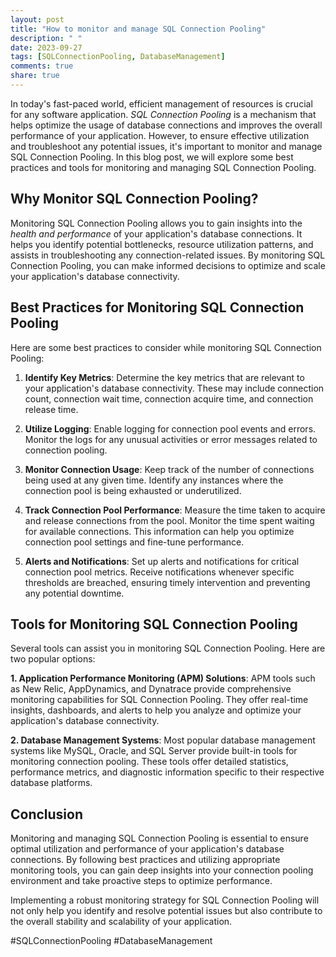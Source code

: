 ```yaml
---
layout: post
title: "How to monitor and manage SQL Connection Pooling"
description: " "
date: 2023-09-27
tags: [SQLConnectionPooling, DatabaseManagement]
comments: true
share: true
---
```


In today's fast-paced world, efficient management of resources is crucial for any software application. *SQL Connection Pooling* is a mechanism that helps optimize the usage of database connections and improves the overall performance of your application. However, to ensure effective utilization and troubleshoot any potential issues, it's important to monitor and manage SQL Connection Pooling. In this blog post, we will explore some best practices and tools for monitoring and managing SQL Connection Pooling.

## Why Monitor SQL Connection Pooling?

Monitoring SQL Connection Pooling allows you to gain insights into the *health and performance* of your application's database connections. It helps you identify potential bottlenecks, resource utilization patterns, and assists in troubleshooting any connection-related issues. By monitoring SQL Connection Pooling, you can make informed decisions to optimize and scale your application's database connectivity.

## Best Practices for Monitoring SQL Connection Pooling

Here are some best practices to consider while monitoring SQL Connection Pooling:

1. **Identify Key Metrics**: Determine the key metrics that are relevant to your application's database connectivity. These may include connection count, connection wait time, connection acquire time, and connection release time.

2. **Utilize Logging**: Enable logging for connection pool events and errors. Monitor the logs for any unusual activities or error messages related to connection pooling.

3. **Monitor Connection Usage**: Keep track of the number of connections being used at any given time. Identify any instances where the connection pool is being exhausted or underutilized.

4. **Track Connection Pool Performance**: Measure the time taken to acquire and release connections from the pool. Monitor the time spent waiting for available connections. This information can help you optimize connection pool settings and fine-tune performance.

5. **Alerts and Notifications**: Set up alerts and notifications for critical connection pool metrics. Receive notifications whenever specific thresholds are breached, ensuring timely intervention and preventing any potential downtime.

## Tools for Monitoring SQL Connection Pooling

Several tools can assist you in monitoring SQL Connection Pooling. Here are two popular options:

**1. Application Performance Monitoring (APM) Solutions**: APM tools such as New Relic, AppDynamics, and Dynatrace provide comprehensive monitoring capabilities for SQL Connection Pooling. They offer real-time insights, dashboards, and alerts to help you analyze and optimize your application's database connectivity.

**2. Database Management Systems**: Most popular database management systems like MySQL, Oracle, and SQL Server provide built-in tools for monitoring connection pooling. These tools offer detailed statistics, performance metrics, and diagnostic information specific to their respective database platforms.

## Conclusion

Monitoring and managing SQL Connection Pooling is essential to ensure optimal utilization and performance of your application's database connections. By following best practices and utilizing appropriate monitoring tools, you can gain deep insights into your connection pooling environment and take proactive steps to optimize performance.

Implementing a robust monitoring strategy for SQL Connection Pooling will not only help you identify and resolve potential issues but also contribute to the overall stability and scalability of your application.

#SQLConnectionPooling #DatabaseManagement